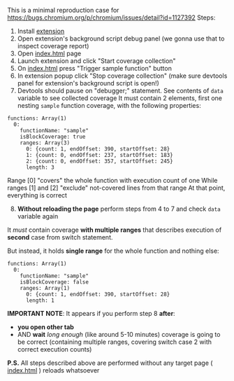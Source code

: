 This is a minimal reproduction case for https://bugs.chromium.org/p/chromium/issues/detail?id=1127392
Steps:
1. Install [extension](/extension)
2. Open extension's background script debug panel (we gonna use that to inspect coverage report)
3. Open [index.html](/index.html) page
4. Launch extension and click "Start coverage collection"
5. On [index.html](/index.html) press "Trigger sample function" button
6. In extension popup click "Stop coverage collection" (make sure devtools panel for extension's background script is open!)
7. Devtools should pause on "debugger;" statement. See contents of `data` variable to see collected coverage
  It must contain 2 elements, first one nesting `sample` function coverage, with the following properties:
  ```
  functions: Array(1)
    0:
      functionName: "sample"
      isBlockCoverage: true
      ranges: Array(3)
        0: {count: 1, endOffset: 390, startOffset: 28}
        1: {count: 0, endOffset: 237, startOffset: 183}
        2: {count: 0, endOffset: 357, startOffset: 245}
        length: 3
  ```
  Range [0] "covers" the whole function with execution count of one
  While ranges [1] and [2] "exclude" not-covered lines from that range
  At that point, everything is correct

8. **Without reloading the page** perform steps from 4 to 7 and check `data` variable again

It *must* contain coverage **with multiple ranges** that describes execution of **second** case from switch statement.

But instead, it holds **single range** for the whole function and nothing else:
```
functions: Array(1)
  0:
    functionName: "sample"
    isBlockCoverage: false
    ranges: Array(1)
      0: {count: 1, endOffset: 390, startOffset: 28}
      length: 1
```
**IMPORTANT NOTE**: It appears if you perform step 8 **after**:
- **you open other tab**
- AND **wait** *long enough* (like around 5-10 minutes)
coverage is going to be correct (containing multiple ranges, covering switch case 2 with correct execution counts)

**P.S.** All steps described above are performed without any target page ( [index.html](/index.html) ) reloads whatsoever